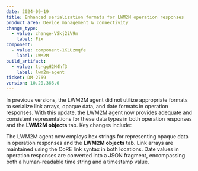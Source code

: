 ```yaml
---
date: 2024-09-19
title: Enhanced serialization formats for LWM2M operation responses
product_area: Device management & connectivity
change_type:
  - value: change-VSkj2iV9m
    label: Fix
component:
  - value: component-1KLUzmqfe
    label: LWM2M
build_artifact:
  - value: tc-ggH2M4hf3
    label: lwm2m-agent
ticket: DM-2769
version: 10.20.366.0
---
```

In previous versions, the LWM2M agent did not utilize appropriate formats to serialize link arrays, opaque data, and date formats in operation responses. With this update, the LWM2M agent now provides adequate and consistent representations for these data types in both operation responses and the **LWM2M objects** tab. Key changes include:

The LWM2M agent now employs hex strings for representing opaque data in operation responses and the **LWM2M objects** tab.
Link arrays are maintained using the CoRE link syntax in both locations.
Date values in operation responses are converted into a JSON fragment, encompassing both a human-readable time string and a timestamp value.
